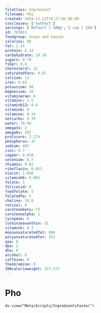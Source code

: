 ```yaml
---
fileClass: Ingredient
filename: Pho
created: 2024-12-21T19:27:02-06:00
cssclasses: ['nutFact']
servings: ['Default | 100g','1 cup | 244']
id: 783811
foodgroup: Soups and Sauces
calories: 88
fat: 2.24
protein: 6.14
carbohydrate: 10.39
sugars: 0.79
fiber: 0.6
cholesterol: 12
saturatedfats: 0.67
calcium: 11
iron: 0.65
potassium: 98
magnesium: 10
vitaminarae: 6
vitaminc: 1.5
vitaminb12: 0.4
vitamind: 0
vitamine: 0.16
netcarbs: 9.79
water: 79.94
omega3s: 2
omega6s: 297
pralscore: 2.274
phosphorus: 47
sodium: 403
zinc: 0.7
copper: 0.038
selenium: 6.7
thiamin: 0.02
riboflavin: 0.051
niacin: 1.056
vitaminb6: 0.065
folate: 5
folicacid: 0
foodfolate: 5
folatedfe: 5
choline: 20.6
retinol: 0
carotenebeta: 73
carotenealpha: 1
lycopene: 0
luteinzeaxanthin: 31
vitamink: 6.3
monounsaturatedfat: 896
polyunsaturatedfat: 351
epa: 0
dpa: 2
dha: 0
alcohol: 0
caffeine: 0
theobromine: 0
200calorieweight: 227.273
---
```


# Pho

```dataviewjs
dv.view("Meta/Scripts/IngredientsFooter")
```